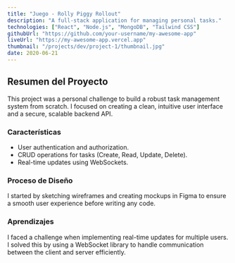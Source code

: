 ```yaml
---
title: "Juego - Rolly Piggy Rollout"
description: "A full-stack application for managing personal tasks."
technologies: ["React", "Node.js", "MongoDB", "Tailwind CSS"]
githubUrl: "https://github.com/your-username/my-awesome-app"
liveUrl: "https://my-awesome-app.vercel.app"
thumbnail: "/projects/dev/project-1/thumbnail.jpg"
date: 2020-06-21
---
```


## Resumen del Proyecto

This project was a personal challenge to build a robust task management system from scratch. I focused on creating a clean, intuitive user interface and a secure, scalable backend API.

### Características

- User authentication and authorization.
- CRUD operations for tasks (Create, Read, Update, Delete).
- Real-time updates using WebSockets.

### Proceso de Diseño

I started by sketching wireframes and creating mockups in Figma to ensure a smooth user experience before writing any code.

### Aprendizajes

I faced a challenge when implementing real-time updates for multiple users. I solved this by using a WebSocket library to handle communication between the client and server efficiently.
